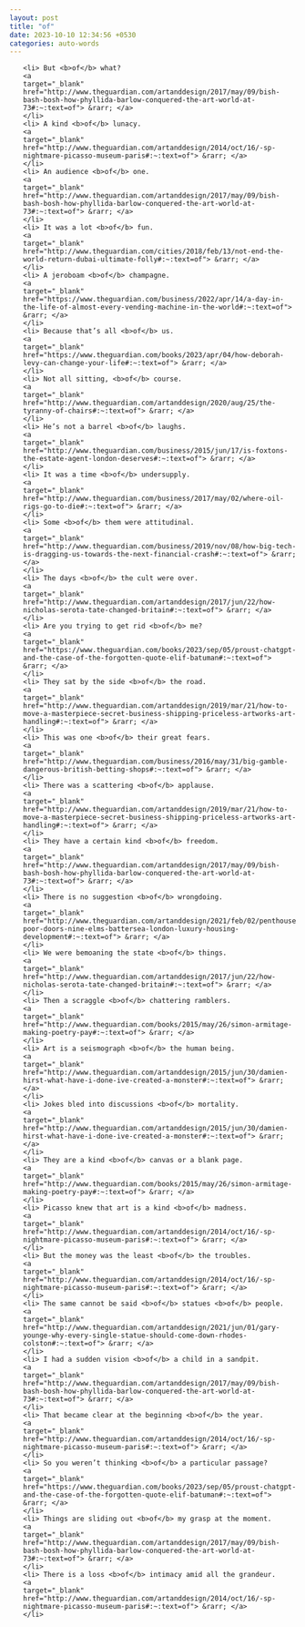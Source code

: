 ```yaml
---
layout: post
title: "of"
date: 2023-10-10 12:34:56 +0530
categories: auto-words
---
```

<ol>

    <li> But <b>of</b> what?
    <a 
    target="_blank" 
    href="http://www.theguardian.com/artanddesign/2017/may/09/bish-bash-bosh-how-phyllida-barlow-conquered-the-art-world-at-73#:~:text=of"> &rarr; </a>
    </li>
    <li> A kind <b>of</b> lunacy.
    <a 
    target="_blank" 
    href="http://www.theguardian.com/artanddesign/2014/oct/16/-sp-nightmare-picasso-museum-paris#:~:text=of"> &rarr; </a>
    </li>
    <li> An audience <b>of</b> one.
    <a 
    target="_blank" 
    href="http://www.theguardian.com/artanddesign/2017/may/09/bish-bash-bosh-how-phyllida-barlow-conquered-the-art-world-at-73#:~:text=of"> &rarr; </a>
    </li>
    <li> It was a lot <b>of</b> fun.
    <a 
    target="_blank" 
    href="http://www.theguardian.com/cities/2018/feb/13/not-end-the-world-return-dubai-ultimate-folly#:~:text=of"> &rarr; </a>
    </li>
    <li> A jeroboam <b>of</b> champagne.
    <a 
    target="_blank" 
    href="https://www.theguardian.com/business/2022/apr/14/a-day-in-the-life-of-almost-every-vending-machine-in-the-world#:~:text=of"> &rarr; </a>
    </li>
    <li> Because that’s all <b>of</b> us.
    <a 
    target="_blank" 
    href="https://www.theguardian.com/books/2023/apr/04/how-deborah-levy-can-change-your-life#:~:text=of"> &rarr; </a>
    </li>
    <li> Not all sitting, <b>of</b> course.
    <a 
    target="_blank" 
    href="http://www.theguardian.com/artanddesign/2020/aug/25/the-tyranny-of-chairs#:~:text=of"> &rarr; </a>
    </li>
    <li> He’s not a barrel <b>of</b> laughs.
    <a 
    target="_blank" 
    href="http://www.theguardian.com/business/2015/jun/17/is-foxtons-the-estate-agent-london-deserves#:~:text=of"> &rarr; </a>
    </li>
    <li> It was a time <b>of</b> undersupply.
    <a 
    target="_blank" 
    href="http://www.theguardian.com/business/2017/may/02/where-oil-rigs-go-to-die#:~:text=of"> &rarr; </a>
    </li>
    <li> Some <b>of</b> them were attitudinal.
    <a 
    target="_blank" 
    href="http://www.theguardian.com/business/2019/nov/08/how-big-tech-is-dragging-us-towards-the-next-financial-crash#:~:text=of"> &rarr; </a>
    </li>
    <li> The days <b>of</b> the cult were over.
    <a 
    target="_blank" 
    href="http://www.theguardian.com/artanddesign/2017/jun/22/how-nicholas-serota-tate-changed-britain#:~:text=of"> &rarr; </a>
    </li>
    <li> Are you trying to get rid <b>of</b> me?
    <a 
    target="_blank" 
    href="https://www.theguardian.com/books/2023/sep/05/proust-chatgpt-and-the-case-of-the-forgotten-quote-elif-batuman#:~:text=of"> &rarr; </a>
    </li>
    <li> They sat by the side <b>of</b> the road.
    <a 
    target="_blank" 
    href="http://www.theguardian.com/artanddesign/2019/mar/21/how-to-move-a-masterpiece-secret-business-shipping-priceless-artworks-art-handling#:~:text=of"> &rarr; </a>
    </li>
    <li> This was one <b>of</b> their great fears.
    <a 
    target="_blank" 
    href="http://www.theguardian.com/business/2016/may/31/big-gamble-dangerous-british-betting-shops#:~:text=of"> &rarr; </a>
    </li>
    <li> There was a scattering <b>of</b> applause.
    <a 
    target="_blank" 
    href="http://www.theguardian.com/artanddesign/2019/mar/21/how-to-move-a-masterpiece-secret-business-shipping-priceless-artworks-art-handling#:~:text=of"> &rarr; </a>
    </li>
    <li> They have a certain kind <b>of</b> freedom.
    <a 
    target="_blank" 
    href="http://www.theguardian.com/artanddesign/2017/may/09/bish-bash-bosh-how-phyllida-barlow-conquered-the-art-world-at-73#:~:text=of"> &rarr; </a>
    </li>
    <li> There is no suggestion <b>of</b> wrongdoing.
    <a 
    target="_blank" 
    href="http://www.theguardian.com/artanddesign/2021/feb/02/penthouses-poor-doors-nine-elms-battersea-london-luxury-housing-development#:~:text=of"> &rarr; </a>
    </li>
    <li> We were bemoaning the state <b>of</b> things.
    <a 
    target="_blank" 
    href="http://www.theguardian.com/artanddesign/2017/jun/22/how-nicholas-serota-tate-changed-britain#:~:text=of"> &rarr; </a>
    </li>
    <li> Then a scraggle <b>of</b> chattering ramblers.
    <a 
    target="_blank" 
    href="http://www.theguardian.com/books/2015/may/26/simon-armitage-making-poetry-pay#:~:text=of"> &rarr; </a>
    </li>
    <li> Art is a seismograph <b>of</b> the human being.
    <a 
    target="_blank" 
    href="http://www.theguardian.com/artanddesign/2015/jun/30/damien-hirst-what-have-i-done-ive-created-a-monster#:~:text=of"> &rarr; </a>
    </li>
    <li> Jokes bled into discussions <b>of</b> mortality.
    <a 
    target="_blank" 
    href="http://www.theguardian.com/artanddesign/2015/jun/30/damien-hirst-what-have-i-done-ive-created-a-monster#:~:text=of"> &rarr; </a>
    </li>
    <li> They are a kind <b>of</b> canvas or a blank page.
    <a 
    target="_blank" 
    href="http://www.theguardian.com/books/2015/may/26/simon-armitage-making-poetry-pay#:~:text=of"> &rarr; </a>
    </li>
    <li> Picasso knew that art is a kind <b>of</b> madness.
    <a 
    target="_blank" 
    href="http://www.theguardian.com/artanddesign/2014/oct/16/-sp-nightmare-picasso-museum-paris#:~:text=of"> &rarr; </a>
    </li>
    <li> But the money was the least <b>of</b> the troubles.
    <a 
    target="_blank" 
    href="http://www.theguardian.com/artanddesign/2014/oct/16/-sp-nightmare-picasso-museum-paris#:~:text=of"> &rarr; </a>
    </li>
    <li> The same cannot be said <b>of</b> statues <b>of</b> people.
    <a 
    target="_blank" 
    href="http://www.theguardian.com/artanddesign/2021/jun/01/gary-younge-why-every-single-statue-should-come-down-rhodes-colston#:~:text=of"> &rarr; </a>
    </li>
    <li> I had a sudden vision <b>of</b> a child in a sandpit.
    <a 
    target="_blank" 
    href="http://www.theguardian.com/artanddesign/2017/may/09/bish-bash-bosh-how-phyllida-barlow-conquered-the-art-world-at-73#:~:text=of"> &rarr; </a>
    </li>
    <li> That became clear at the beginning <b>of</b> the year.
    <a 
    target="_blank" 
    href="http://www.theguardian.com/artanddesign/2014/oct/16/-sp-nightmare-picasso-museum-paris#:~:text=of"> &rarr; </a>
    </li>
    <li> So you weren’t thinking <b>of</b> a particular passage?
    <a 
    target="_blank" 
    href="https://www.theguardian.com/books/2023/sep/05/proust-chatgpt-and-the-case-of-the-forgotten-quote-elif-batuman#:~:text=of"> &rarr; </a>
    </li>
    <li> Things are sliding out <b>of</b> my grasp at the moment.
    <a 
    target="_blank" 
    href="http://www.theguardian.com/artanddesign/2017/may/09/bish-bash-bosh-how-phyllida-barlow-conquered-the-art-world-at-73#:~:text=of"> &rarr; </a>
    </li>
    <li> There is a loss <b>of</b> intimacy amid all the grandeur.
    <a 
    target="_blank" 
    href="http://www.theguardian.com/artanddesign/2014/oct/16/-sp-nightmare-picasso-museum-paris#:~:text=of"> &rarr; </a>
    </li>